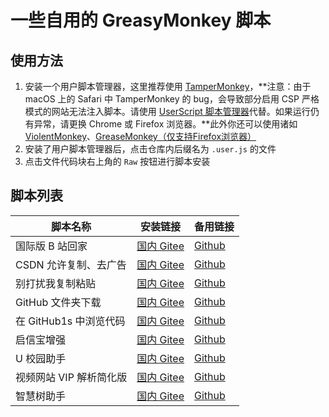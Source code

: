 # 一些自用的 GreasyMonkey 脚本
## 使用方法
1. 安装一个用户脚本管理器，这里推荐使用 [TamperMonkey](https://www.tampermonkey.net/)，**注意：由于 macOS 上的 Safari 中 TamperMonkey 的 bug，会导致部分启用 CSP 严格模式的网站无法注入脚本。请使用 [UserScript 脚本管理器](https://apps.apple.com/cn/app/userscripts/id1463298887)代替。如果运行仍有异常，请更换 Chrome 或 Firefox 浏览器。**此外你还可以使用诸如 [ViolentMonkey](https://violentmonkey.github.io/)、[GreaseMonkey（仅支持Firefox浏览器）](http://www.greasespot.net/)
2. 安装了用户脚本管理器后，点击仓库内后缀名为 `.user.js` 的文件
3. 点击文件代码块右上角的 `Raw` 按钮进行脚本安装

## 脚本列表
| 脚本名称                | 安装链接                                                                                               | 备用链接                                                                                              |
| ----------------------- | ------------------------------------------------------------------------------------------------------ | ----------------------------------------------------------------------------------------------------- |
| 国际版 B 站回家         | [国内 Gitee](https://gitee.com/erickwok404/my_userscripts/raw/main/Bili_Back_To_China.user.js)         | [Github](https://github.com/the-eric-kwok/my_userscripts/raw/main/Bili_Back_To_China.user.js)         |
| CSDN 允许复制、去广告   | [国内 Gitee](https://gitee.com/erickwok404/my_userscripts/raw/main/CSDN-allowCopy.user.js)             | [Github](https://github.com/the-eric-kwok/my_userscripts/raw/main/CSDN-allowCopy.user.js)             |
| 别打扰我复制粘贴        | [国内 Gitee](https://gitee.com/erickwok404/my_userscripts/raw/main/CtrlC_noBother.user.js)             | [Github](https://github.com/the-eric-kwok/my_userscripts/raw/main/CtrlC_noBother.user.js)             |
| GitHub 文件夹下载       | [国内 Gitee](https://gitee.com/erickwok404/my_userscripts/raw/main/github_folder_download.user.js)     | [Github](https://github.com/the-eric-kwok/my_userscripts/raw/main/github_folder_download.user.js)     |
| 在 GitHub1s 中浏览代码  | [国内 Gitee](https://gitee.com/erickwok404/my_userscripts/raw/main/github_open_in_github1s.user.js)    | [Github](https://github.com/the-eric-kwok/my_userscripts/raw/main/github_open_in_github1s.user.js)    |
| 启信宝增强              | [国内 Gitee](https://gitee.com/erickwok404/my_userscripts/raw/main/qixin_enhance_noLoveLetter.user.js) | [Github](https://github.com/the-eric-kwok/my_userscripts/raw/main/qixin_enhance_noLoveLetter.user.js) |
| U 校园助手              | [国内 Gitee](https://gitee.com/erickwok404/my_userscripts/raw/main/unipus_helper.user.js)              | [Github](https://github.com/the-eric-kwok/my_userscripts/raw/main/unipus_helper.user.js)              |
| 视频网站 VIP 解析简化版 | [国内 Gitee](https://gitee.com/erickwok404/my_userscripts/raw/main/vip_parse_simple.user.js)           | [Github](https://github.com/the-eric-kwok/my_userscripts/raw/main/vip_parse_simple.user.js)           |
| 智慧树助手              | [国内 Gitee](https://gitee.com/erickwok404/my_userscripts/raw/main/zhihuishu_reload.user.js)           | [Github](https://github.com/the-eric-kwok/my_userscripts/raw/main/zhihuishu_reload.user.js)           |
